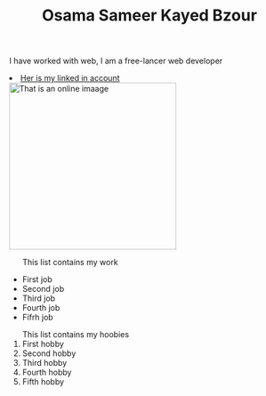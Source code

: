 <html lang="en">
<head>

</head>

<body>
  <header>
  <h1>Osama Sameer Kayed Bzour</h1>
  
  </header>
  <p> I have worked with web, I am a free-lancer web developer </p>
 <li><a href="https://www.linkedin.com/in/osama-bzour-9020a019a/">Her is my linked in account </a></li>
  <img src="https://images.unsplash.com/photo-1515504846179-94ac6b34ebb9?ixlib=rb-1.2.1&ixid=eyJhcHBfaWQiOjEyMDd9&auto=format&fit=crop&w=926&q=80" alt="That is an online imaage" width="300" height="300" >
<ul>
  <p>This list contains my work</p>
  <li>First job</li>
  <li>Second job</li>
  <li>Third job</li>
  <li>Fourth job</li>
  <li>Fifrh job</li>
</ul>

<ol>
  This list contains my hoobies
  <li>First hobby</li>
  <li>Second hobby</li>
  <li>Third hobby</li>
  <li>Fourth hobby</li>
  <li>Fifth hobby</li>

</ol>

</body>
